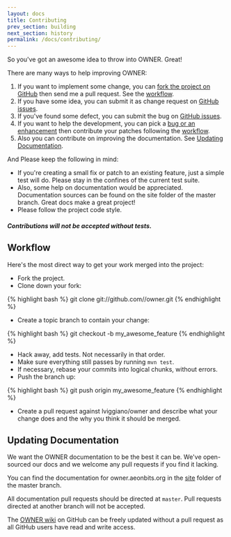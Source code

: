 ```yaml
---
layout: docs
title: Contributing
prev_section: building
next_section: history
permalink: /docs/contributing/
---
```


So you've got an awesome idea to throw into OWNER.
Great!

There are many ways to help improving OWNER:

1. If you want to implement some change, you can
   [fork the project on GitHub][fork] then send me a pull request.
   See the [workflow](#toc_0).
2. If you have some idea, you can submit it as change request on
   [GitHub issues][issues].
3. If you've found some defect, you can submit the bug on
   [GitHub issues][issues].
4. If you want to help the development, you can pick a
   [bug or an enhancement][issues] then contribute your patches following
   the [workflow](#toc_0).
5. Also you can contribute on improving the documentation.
   See [Updating Documentation](#toc_1).

  [fork]: https://help.github.com/articles/fork-a-repo
  [issues]: https://github.com/lviggiano/owner/issues
  [collaborating]: https://help.github.com/categories/63/articles


And Please keep the following in mind:

* If you're creating a small fix or patch to an existing feature, just a simple
  test will do. Please stay in the confines of the current test suite.
* Also, some help on documentation would be appreciated. Documentation sources
  can be found on the site folder of the master branch.
  Great docs make a great project!
* Please follow the project code style.

<div class="note warning">
  <h5>Contributions will not be accepted without tests.</h5>
</div>


Workflow
--------

Here's the most direct way to get your work merged into the project:

* Fork the project.
* Clone down your fork:

{% highlight bash %}
git clone git://github.com/<your-username>/owner.git
{% endhighlight %}

* Create a topic branch to contain your change:

{% highlight bash %}
git checkout -b my_awesome_feature
{% endhighlight %}


* Hack away, add tests. Not necessarily in that order.
* Make sure everything still passes by running `mvn test`.
* If necessary, rebase your commits into logical chunks, without errors.
* Push the branch up:

{% highlight bash %}
git push origin my_awesome_feature
{% endhighlight %}

* Create a pull request against lviggiano/owner and describe what your change
  does and the why you think it should be merged.

Updating Documentation
----------------------

We want the OWNER documentation to be the best it can be. We've
open-sourced our docs and we welcome any pull requests if you find it
lacking.

You can find the documentation for owner.aeonbits.org in the
[site](https://github.com/lviggiano/owner/tree/master/site) folder of the
master branch.

All documentation pull requests should be directed at `master`.  Pull
requests directed at another branch will not be accepted.

The [OWNER wiki](https://github.com/lviggiano/owner/wiki) on GitHub
can be freely updated without a pull request as all GitHub users have
read and write access.
